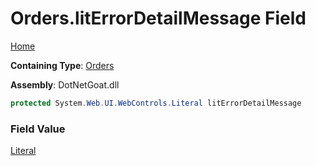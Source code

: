 # Orders\.litErrorDetailMessage Field

[Home](../../../../../../README.md)

**Containing Type**: [Orders](../README.md)

**Assembly**: DotNetGoat\.dll

```csharp
protected System.Web.UI.WebControls.Literal litErrorDetailMessage
```

### Field Value

[Literal](https://docs.microsoft.com/en-us/dotnet/api/system.web.ui.webcontrols.literal)

